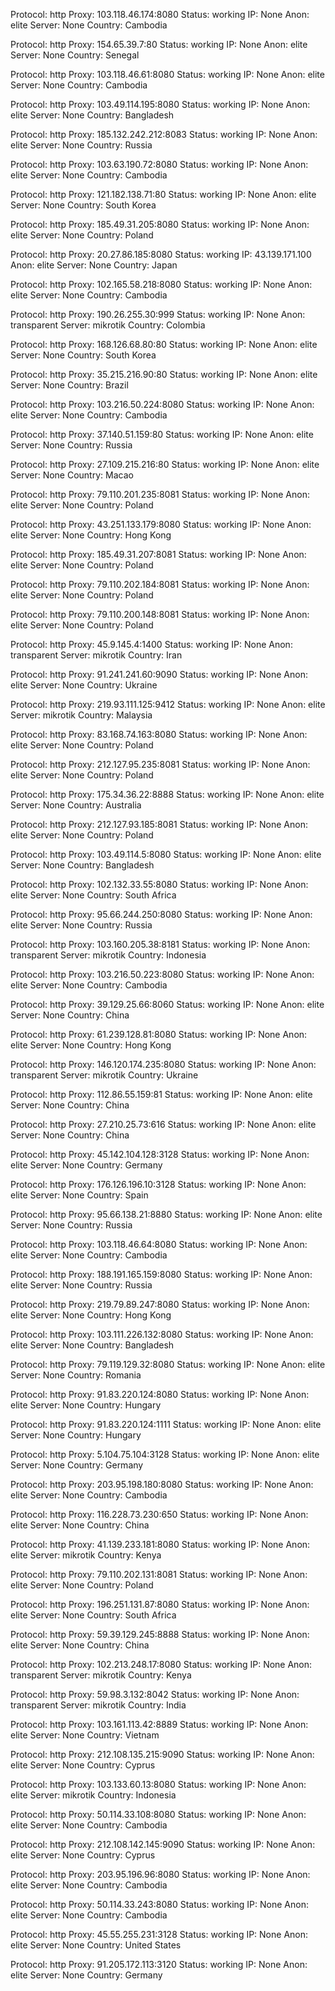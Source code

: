Protocol: http
Proxy: 103.118.46.174:8080
Status: working
IP: None
Anon: elite
Server: None
Country: Cambodia

Protocol: http
Proxy: 154.65.39.7:80
Status: working
IP: None
Anon: elite
Server: None
Country: Senegal

Protocol: http
Proxy: 103.118.46.61:8080
Status: working
IP: None
Anon: elite
Server: None
Country: Cambodia

Protocol: http
Proxy: 103.49.114.195:8080
Status: working
IP: None
Anon: elite
Server: None
Country: Bangladesh

Protocol: http
Proxy: 185.132.242.212:8083
Status: working
IP: None
Anon: elite
Server: None
Country: Russia

Protocol: http
Proxy: 103.63.190.72:8080
Status: working
IP: None
Anon: elite
Server: None
Country: Cambodia

Protocol: http
Proxy: 121.182.138.71:80
Status: working
IP: None
Anon: elite
Server: None
Country: South Korea

Protocol: http
Proxy: 185.49.31.205:8080
Status: working
IP: None
Anon: elite
Server: None
Country: Poland

Protocol: http
Proxy: 20.27.86.185:8080
Status: working
IP: 43.139.171.100
Anon: elite
Server: None
Country: Japan

Protocol: http
Proxy: 102.165.58.218:8080
Status: working
IP: None
Anon: elite
Server: None
Country: Cambodia

Protocol: http
Proxy: 190.26.255.30:999
Status: working
IP: None
Anon: transparent
Server: mikrotik
Country: Colombia

Protocol: http
Proxy: 168.126.68.80:80
Status: working
IP: None
Anon: elite
Server: None
Country: South Korea

Protocol: http
Proxy: 35.215.216.90:80
Status: working
IP: None
Anon: elite
Server: None
Country: Brazil

Protocol: http
Proxy: 103.216.50.224:8080
Status: working
IP: None
Anon: elite
Server: None
Country: Cambodia

Protocol: http
Proxy: 37.140.51.159:80
Status: working
IP: None
Anon: elite
Server: None
Country: Russia

Protocol: http
Proxy: 27.109.215.216:80
Status: working
IP: None
Anon: elite
Server: None
Country: Macao

Protocol: http
Proxy: 79.110.201.235:8081
Status: working
IP: None
Anon: elite
Server: None
Country: Poland

Protocol: http
Proxy: 43.251.133.179:8080
Status: working
IP: None
Anon: elite
Server: None
Country: Hong Kong

Protocol: http
Proxy: 185.49.31.207:8081
Status: working
IP: None
Anon: elite
Server: None
Country: Poland

Protocol: http
Proxy: 79.110.202.184:8081
Status: working
IP: None
Anon: elite
Server: None
Country: Poland

Protocol: http
Proxy: 79.110.200.148:8081
Status: working
IP: None
Anon: elite
Server: None
Country: Poland

Protocol: http
Proxy: 45.9.145.4:1400
Status: working
IP: None
Anon: transparent
Server: mikrotik
Country: Iran

Protocol: http
Proxy: 91.241.241.60:9090
Status: working
IP: None
Anon: elite
Server: None
Country: Ukraine

Protocol: http
Proxy: 219.93.111.125:9412
Status: working
IP: None
Anon: elite
Server: mikrotik
Country: Malaysia

Protocol: http
Proxy: 83.168.74.163:8080
Status: working
IP: None
Anon: elite
Server: None
Country: Poland

Protocol: http
Proxy: 212.127.95.235:8081
Status: working
IP: None
Anon: elite
Server: None
Country: Poland

Protocol: http
Proxy: 175.34.36.22:8888
Status: working
IP: None
Anon: elite
Server: None
Country: Australia

Protocol: http
Proxy: 212.127.93.185:8081
Status: working
IP: None
Anon: elite
Server: None
Country: Poland

Protocol: http
Proxy: 103.49.114.5:8080
Status: working
IP: None
Anon: elite
Server: None
Country: Bangladesh

Protocol: http
Proxy: 102.132.33.55:8080
Status: working
IP: None
Anon: elite
Server: None
Country: South Africa

Protocol: http
Proxy: 95.66.244.250:8080
Status: working
IP: None
Anon: elite
Server: None
Country: Russia

Protocol: http
Proxy: 103.160.205.38:8181
Status: working
IP: None
Anon: transparent
Server: mikrotik
Country: Indonesia

Protocol: http
Proxy: 103.216.50.223:8080
Status: working
IP: None
Anon: elite
Server: None
Country: Cambodia

Protocol: http
Proxy: 39.129.25.66:8060
Status: working
IP: None
Anon: elite
Server: None
Country: China

Protocol: http
Proxy: 61.239.128.81:8080
Status: working
IP: None
Anon: elite
Server: None
Country: Hong Kong

Protocol: http
Proxy: 146.120.174.235:8080
Status: working
IP: None
Anon: transparent
Server: mikrotik
Country: Ukraine

Protocol: http
Proxy: 112.86.55.159:81
Status: working
IP: None
Anon: elite
Server: None
Country: China

Protocol: http
Proxy: 27.210.25.73:616
Status: working
IP: None
Anon: elite
Server: None
Country: China

Protocol: http
Proxy: 45.142.104.128:3128
Status: working
IP: None
Anon: elite
Server: None
Country: Germany

Protocol: http
Proxy: 176.126.196.10:3128
Status: working
IP: None
Anon: elite
Server: None
Country: Spain

Protocol: http
Proxy: 95.66.138.21:8880
Status: working
IP: None
Anon: elite
Server: None
Country: Russia

Protocol: http
Proxy: 103.118.46.64:8080
Status: working
IP: None
Anon: elite
Server: None
Country: Cambodia

Protocol: http
Proxy: 188.191.165.159:8080
Status: working
IP: None
Anon: elite
Server: None
Country: Russia

Protocol: http
Proxy: 219.79.89.247:8080
Status: working
IP: None
Anon: elite
Server: None
Country: Hong Kong

Protocol: http
Proxy: 103.111.226.132:8080
Status: working
IP: None
Anon: elite
Server: None
Country: Bangladesh

Protocol: http
Proxy: 79.119.129.32:8080
Status: working
IP: None
Anon: elite
Server: None
Country: Romania

Protocol: http
Proxy: 91.83.220.124:8080
Status: working
IP: None
Anon: elite
Server: None
Country: Hungary

Protocol: http
Proxy: 91.83.220.124:1111
Status: working
IP: None
Anon: elite
Server: None
Country: Hungary

Protocol: http
Proxy: 5.104.75.104:3128
Status: working
IP: None
Anon: elite
Server: None
Country: Germany

Protocol: http
Proxy: 203.95.198.180:8080
Status: working
IP: None
Anon: elite
Server: None
Country: Cambodia

Protocol: http
Proxy: 116.228.73.230:650
Status: working
IP: None
Anon: elite
Server: None
Country: China

Protocol: http
Proxy: 41.139.233.181:8080
Status: working
IP: None
Anon: elite
Server: mikrotik
Country: Kenya

Protocol: http
Proxy: 79.110.202.131:8081
Status: working
IP: None
Anon: elite
Server: None
Country: Poland

Protocol: http
Proxy: 196.251.131.87:8080
Status: working
IP: None
Anon: elite
Server: None
Country: South Africa

Protocol: http
Proxy: 59.39.129.245:8888
Status: working
IP: None
Anon: elite
Server: None
Country: China

Protocol: http
Proxy: 102.213.248.17:8080
Status: working
IP: None
Anon: transparent
Server: mikrotik
Country: Kenya

Protocol: http
Proxy: 59.98.3.132:8042
Status: working
IP: None
Anon: transparent
Server: mikrotik
Country: India

Protocol: http
Proxy: 103.161.113.42:8889
Status: working
IP: None
Anon: elite
Server: None
Country: Vietnam

Protocol: http
Proxy: 212.108.135.215:9090
Status: working
IP: None
Anon: elite
Server: None
Country: Cyprus

Protocol: http
Proxy: 103.133.60.13:8080
Status: working
IP: None
Anon: elite
Server: mikrotik
Country: Indonesia

Protocol: http
Proxy: 50.114.33.108:8080
Status: working
IP: None
Anon: elite
Server: None
Country: Cambodia

Protocol: http
Proxy: 212.108.142.145:9090
Status: working
IP: None
Anon: elite
Server: None
Country: Cyprus

Protocol: http
Proxy: 203.95.196.96:8080
Status: working
IP: None
Anon: elite
Server: None
Country: Cambodia

Protocol: http
Proxy: 50.114.33.243:8080
Status: working
IP: None
Anon: elite
Server: None
Country: Cambodia

Protocol: http
Proxy: 45.55.255.231:3128
Status: working
IP: None
Anon: elite
Server: None
Country: United States

Protocol: http
Proxy: 91.205.172.113:3120
Status: working
IP: None
Anon: elite
Server: None
Country: Germany

